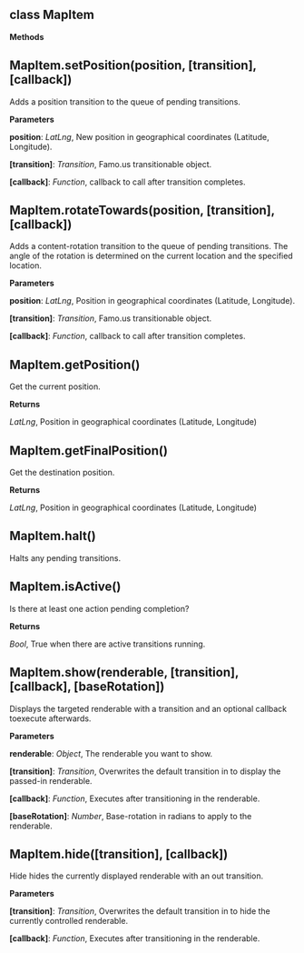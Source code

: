 class MapItem
-------------
**Methods**

MapItem.setPosition(position, \[transition\], \[callback\])
-----------------------------------------------------------
Adds a position transition to the queue of pending transitions.



**Parameters**

**position**:  *LatLng*,  New position in geographical coordinates (Latitude, Longitude).

**[transition]**:  *Transition*,  Famo.us transitionable object.

**[callback]**:  *Function*,  callback to call after transition completes.

MapItem.rotateTowards(position, \[transition\], \[callback\])
-------------------------------------------------------------
Adds a content-rotation transition to the queue of pending transitions.
The angle of the rotation is determined on the current location and
the specified location.



**Parameters**

**position**:  *LatLng*,  Position in geographical coordinates (Latitude, Longitude).

**[transition]**:  *Transition*,  Famo.us transitionable object.

**[callback]**:  *Function*,  callback to call after transition completes.

MapItem.getPosition()
---------------------
Get the current position.



**Returns**

*LatLng*,  Position in geographical coordinates (Latitude, Longitude)

MapItem.getFinalPosition()
--------------------------
Get the destination position.



**Returns**

*LatLng*,  Position in geographical coordinates (Latitude, Longitude)

MapItem.halt()
--------------
Halts any pending transitions.



MapItem.isActive()
------------------
Is there at least one action pending completion?



**Returns**

*Bool*,  True when there are active transitions running.

MapItem.show(renderable, \[transition\], \[callback\], \[baseRotation\])
------------------------------------------------------------------------
Displays the targeted renderable with a transition and an optional callback toexecute afterwards.



**Parameters**

**renderable**:  *Object*,  The renderable you want to show.

**[transition]**:  *Transition*,  Overwrites the default transition in to display the passed-in renderable.

**[callback]**:  *Function*,  Executes after transitioning in the renderable.

**[baseRotation]**:  *Number*,  Base-rotation in radians to apply to the renderable.

MapItem.hide(\[transition\], \[callback\])
------------------------------------------
Hide hides the currently displayed renderable with an out transition.



**Parameters**

**[transition]**:  *Transition*,  Overwrites the default transition in to hide the currently controlled renderable.

**[callback]**:  *Function*,  Executes after transitioning in the renderable.

